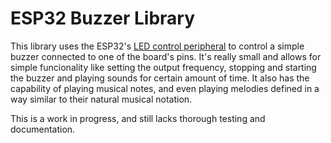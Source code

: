 ESP32 Buzzer Library
========================

This library uses the ESP32's [LED control peripheral](https://docs.espressif.com/projects/esp-idf/en/latest/esp32/api-reference/peripherals/ledc.html) to control a simple buzzer connected to one of the board's pins. It's really small and allows for simple funcionality like setting the output frequency, stopping and starting the buzzer and playing  sounds for certain amount of time.
It also has the capability of playing musical notes, and even playing melodies defined in a way similar to their natural musical notation.

This is a work in progress, and still lacks thorough testing and documentation.
